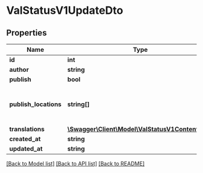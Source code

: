 # ValStatusV1UpdateDto

## Properties
Name | Type | Description | Notes
------------ | ------------- | ------------- | -------------
**id** | **int** |  | 
**author** | **string** |  | 
**publish** | **bool** |  | 
**publish_locations** | **string[]** | (Legal values: riotclient, riotstatus, game) | 
**translations** | [**\Swagger\Client\Model\ValStatusV1ContentDto[]**](ValStatusV1ContentDto.md) |  | 
**created_at** | **string** |  | 
**updated_at** | **string** |  | 

[[Back to Model list]](../README.md#documentation-for-models) [[Back to API list]](../README.md#documentation-for-api-endpoints) [[Back to README]](../README.md)


